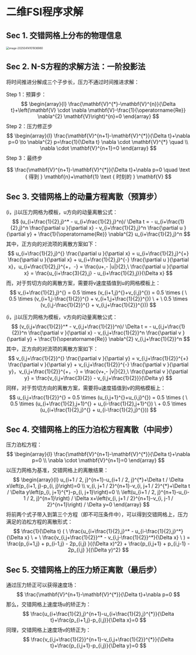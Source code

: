 # 二维FSI程序求解



## Sec 1. 交错网格上分布的物理信息

<img src="C:\Users\wangz\AppData\Roaming\Typora\typora-user-images\image-20250414101936980.png" alt="image-20250414101936980" style="zoom:50%;" />



## Sec 2. N-S方程的求解方法：一阶投影法

将时间推进分解成三个子步长，压力不通过时间推进求解：

Step 1：预算步：
$$
\begin{array}{l}
\frac{\mathbf{V}^{*}-\mathbf{V}^{n}}{\Delta t}+\left(\mathbf{V} \cdot \nabla \mathbf{V}-\frac{1}{\operatorname{Re}} \nabla^{2} \mathbf{V}\right)^{n}=0
\end{array}
$$
Step 2：压力修正步
$$
\begin{array}{l}
\frac{\mathbf{V}^{n+1}-\mathbf{V}^{*}}{\Delta t}+\nabla p=0 \to   \nabla^{2} p=\frac{1}{\Delta t} \nabla \cdot \mathbf{V}^{*} \quad   \\
\nabla \cdot \mathbf{V}^{n+1}=0
\end{array}
$$
Step 3：最终步

$$
\frac{\mathbf{V}^{n+1}-\mathbf{V}^{*}}{\Delta t}+\nabla p=0 \quad \text { 得到 } \mathbf{n}+\mathbf{1} \text { 时刻的 } \mathbf{V}
$$


## Sec 3. 交错网格上的动量方程离散（预算步）

(i，j)以压力网格为模板，u方向的动量离散公式：
$$
(u_{i+\frac{1}{2},j}^* - u_{i+\frac{1}{2},j}^n)/ \Delta t =  - u_{i+\frac{1}{2},j}^n \frac{\partial u }{\partial x}   - v_{i+\frac{1}{2},j}^n \frac{\partial u }{\partial y} + \frac{1}{\operatorname{Re}} \nabla^{2} u_{i+\frac{1}{2},j}^n
$$
其中，正方向的对流项的离散方案如下：
$$
u_{i+\frac{1}{2},j}^{} \frac{\partial u }{\partial x} = u_{i+\frac{1}{2},j}^{+} \frac{\partial u }{\partial x} + u_{i+\frac{1}{2},j}^{-} \frac{\partial u }{\partial x}，u_{i+\frac{1}{2},j}^{+，-} = \frac{u+,- |u|}{2},\ \frac{\partial u }{\partial x} = \frac{u_{i+\frac{3}{2},j} - u_{i+\frac{1}{2},j}}{\Delta x}
$$
而，对于剪切方向的离散方案，需要将v速度插值到u的网格模板上：
$$
v_{i+\frac{1}{2},j}^{} = 0.5 \times (v_{i+1,j}^{}+v_{i,j}^{})  = 0.5 \times ( \ 0.5 \times (v_{i+1,j-\frac{1}{2}}^{} + v_{i+1,j+\frac{1}{2}}^{})  \ + \ 0.5 \times (v_{i,j-\frac{1}{2}}^{} + v_{i,j+\frac{1}{2}}^{}))
$$


(i，j)以压力网格为模板，v方向的动量离散公式：
$$
(v_{i,j+\frac{1}{2}}^* - v_{i,j+\frac{1}{2}}^n)/ \Delta t =  - u_{i,j+\frac{1}{2}}^n \frac{\partial v }{\partial x}   - v_{i,j+\frac{1}{2}}^n \frac{\partial v }{\partial y} + \frac{1}{\operatorname{Re}} \nabla^{2} v_{i,j+\frac{1}{2}}^n
$$
其中，正方向的对流项的离散方案如下：
$$
v_{i,j+\frac{1}{2}}^{} \frac{\partial v }{\partial y} = v_{i,j+\frac{1}{2}}^{+} \frac{\partial v }{\partial y} + v_{i,j+\frac{1}{2}}^{-} \frac{\partial v }{\partial y}，v_{i,j+\frac{1}{2}}^{+，-} = \frac{v+,- |v|}{2},\ \frac{\partial v }{\partial y} = \frac{v_{i,j+\frac{3}{2}} - v_{i,j+\frac{1}{2}}}{\Delta y}
$$
同样，对于剪切方向的离散方案，需要将u速度插值到v的网格模板上：
$$
u_{i,j+\frac{1}{2}}^{} = 0.5 \times (u_{i,j+1}^{}+u_{i,j}^{})  = 0.5 \times ( \ 0.5 \times (u_{i+\frac{1}{2},j+1}^{} + u_{i-\frac{1}{2},j+1}^{})  \ + 0.5 \times (u_{i+\frac{1}{2},j}^{} + u_{i-\frac{1}{2},j}^{}))
$$


## Sec 4. 交错网格上的压力泊松方程离散（中间步）

压力泊松方程：
$$
\begin{array}{l}
\frac{\mathbf{V}^{n+1}-\mathbf{V}^{*}}{\Delta t}+\nabla p=0 \\
\nabla \cdot \mathbf{V}^{n+1}=0
\end{array}
$$
以压力网格为基准，交错网格上的离散结果：
$$
\begin{array}{l}
u_{i+1 / 2, j}^{n+1}-u_{i+1 / 2, j}^{*}+\Delta t / \Delta x\left(p_{i+1, j}-p_{i, j}\right)=0 \\
v_{i, j+1 / 2}^{n+1}-v_{i, j+1 / 2}^{*}+\Delta t / \Delta y\left(p_{i, j+1}^{*}-p_{i, j+1}\right)=0 \\
\left(u_{i+1 / 2, j}^{n+1}-u_{i-1 / 2, j}^{n+1}\right) / \Delta x+\left(v_{i, j+1 / 2}^{n+1}-v_{i, j-1 / 2}^{n+1}\right) / \Delta y=0
\end{array}
$$
将前两个式子带入到第三个方程（即不可压条件中），可以得到交错网格上，压力满足的泊松方程的离散形式：
$$
\frac{1}{\Delta t} ( \ \frac{u_{i+\frac{1}{2},j}^* - u_{i-\frac{1}{2},j}^*}{\Delta x}  \  +  \ \frac{v_{i,j+\frac{1}{2}}^* - v_{i,j-\frac{1}{2}}^*}{\Delta x} \ ) = \frac{p_{i+1,j} + p_{i-1,j} - 2p_{i,j} }{(\Delta x)^2}  + \frac{p_{i,j+1} + p_{i,j-1} - 2p_{i,j} }{(\Delta y)^2}
$$


## Sec 5. 交错网格上的压力矫正离散（最后步）

通过压力矫正可以获得速度场：
$$
\frac{\mathbf{V}^{n+1}-\mathbf{V}^{*}}{\Delta t}+\nabla p=0
$$
那么，交错网格上速度场u的矫正为：
$$
\frac{u_{i+\frac{1}{2},j}^{n+1}-u_{i+\frac{1}{2},j}^{*}}{\Delta t}+\frac{p_{i+1,j}-p_{i,j}}{\Delta x}=0
$$
同理，交错网格上速度场v的矫正为：
$$
\frac{v_{i,j+\frac{1}{2}}^{n+1}-v_{i,j+\frac{1}{2}}^{*}}{\Delta t}+\frac{p_{i,j+1}-p_{i,j}}{\Delta y}=0
$$
